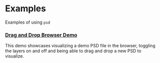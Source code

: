 # Examples

Examples of using `psd`

### [Drag and Drop Browser Demo](./browser)

This demo showcases visualizing a demo PSD file in the browser, toggling the layers on and off and
being able to drag and drop a new PSD to visualize.
